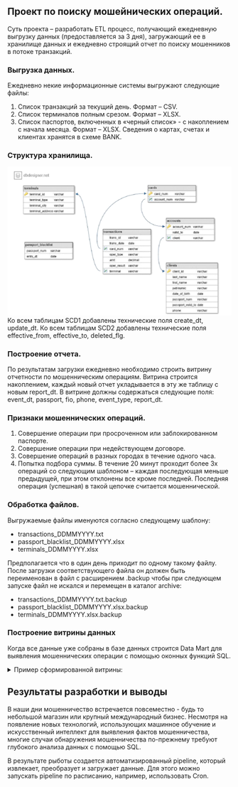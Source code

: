 ## Проект по поиску мошейнических операций.

Суть проекта – разработать ETL процесс, получающий ежедневную выгрузку данных (предоставляется за 3 дня), 
загружающий ее в хранилище данных и ежедневно строящий отчет по поиску мошенников в потоке транзакций.

### Выгрузка данных.
Ежедневно некие информационные системы выгружают следующие файлы:
  1. Список транзакций за текущий день. Формат – CSV.
  2. Список терминалов полным срезом. Формат – XLSX.
  3. Список паспортов, включенных в «черный список» - с накоплением с
  начала месяца. Формат – XLSX.
  Сведения о картах, счетах и клиентах хранятся в схеме BANK.

### Структура хранилища.
![Data](/resources/data_structure.PNG)
Ко всем таблицам SCD1 добавлены технические поля create_dt, update_dt. Ко всем таблицам SCD2 добавлены технические поля effective_from, effective_to, deleted_flg.

### Построение отчета.
По результатам загрузки ежедневно необходимо строить витрину отчетности по мошенническим операциям.
Витрина строится накоплением, каждый новый отчет укладывается в эту же таблицу с новым report_dt.
В витрине должны содержаться следующие поля: event_dt, passport, fio, phone, event_type, report_dt.

### Признаки мошеннических операций.
  1. Совершение операции при просроченном или заблокированном паспорте.
  2. Совершение операции при недействующем договоре.
  3. Совершение операций в разных городах в течение одного часа.
  4. Попытка подбора суммы. В течение 20 минут проходит более 3х операций со следующим шаблоном – каждая последующая меньше предыдущей, при этом отклонены все кроме последней. Последняя операция (успешная) в такой цепочке считается мошеннической.

### Обработка файлов.
Выгружаемые файлы именуются согласно следующему шаблону:
  - transactions_DDMMYYYY.txt
  - passport_blacklist_DDMMYYYY.xlsx
  - terminals_DDMMYYYY.xlsx
  
Предполагается что в один день приходит по одному такому файлу.
После загрузки соответствующего файла он должен быть переименован в файл с расширением .backup чтобы при следующем запуске файл не искался и перемещен в каталог archive:
  - transactions_DDMMYYYY.txt.backup
  - passport_blacklist_DDMMYYYY.xlsx.backup
  - terminals_DDMMYYYY.xlsx.backup


 ###  Построение витрины данных

Когда все данные уже собраны в базе данных строится Data Mart для выявления мошеннических операции с помощью оконных функций SQL.

<details>
  <summary>Пример сформированной витрины:</summary>

Таблица REP_FRAUD
  
![example_fraud](/resources/data_mart.PNG)

</details>

## Результаты разработки и выводы

В наши дни мошенничество встречается повсеместно - будь то небольшой магазин или крупный международный бизнес. Несмотря на появление новых технологий, использующих машинное обучение и искусственный интеллект для выявления фактов мошенничества, многие случаи обнаружения мошенничества по-прежнему требуют глубокого анализа данных с помощью SQL.

В результате рыботы создается автоматизированный pipeline, который извлекает, преобразует и загружает данные. Для этого можно запускать pipeline по расписанию, например, использовать Cron.
